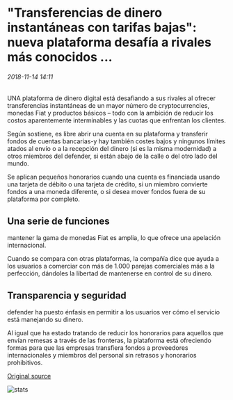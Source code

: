 # "Transferencias de dinero instantáneas con tarifas bajas": nueva plataforma desafía a rivales más conocidos ...

###### 2018-11-14 14:11

UNA plataforma de dinero digital está desafiando a sus rivales al ofrecer transferencias instantáneas de un mayor número de cryptocurrencies, monedas Fiat y productos básicos – todo con la ambición de reducir los costos aparentemente interminables y las cuotas que enfrentan los clientes.

Según sostiene, es libre abrir una cuenta en su plataforma y transferir fondos de cuentas bancarias-y hay también costes bajos y ningunos límites atados al envío o a la recepción del dinero (si es la misma modernidad) a otros miembros del defender, si están abajo de la calle  o del otro lado del mundo.

Se aplican pequeños honorarios cuando una cuenta es financiada usando una tarjeta de débito o una tarjeta de crédito, si un miembro convierte fondos a una moneda diferente, o si desea mover fondos fuera de su plataforma por completo.

## Una serie de funciones

mantener la gama de monedas Fiat es amplia, lo que ofrece una apelación internacional.

Cuando se compara con otras plataformas, la compañía dice que ayuda a los usuarios a comerciar con más de 1.000 parejas comerciales más a la perfección, dándoles la libertad de mantenerse en control de su dinero.

## Transparencia y seguridad

defender ha puesto énfasis en permitir a los usuarios ver cómo el servicio está manejando su dinero.

Al igual que ha estado tratando de reducir los honorarios para aquellos que envían remesas a través de las fronteras, la plataforma está ofreciendo formas para que las empresas transfiera fondos a proveedores internacionales y miembros del personal sin retrasos y honorarios prohibitivos.

[Original source](https://cointelegraph.com/news/instant-money-transfers-with-low-fees-new-platform-is-challenging-better-known-rivals)

![stats](https://c.statcounter.com/11760860/0/a89fa40b/1/ "stats")